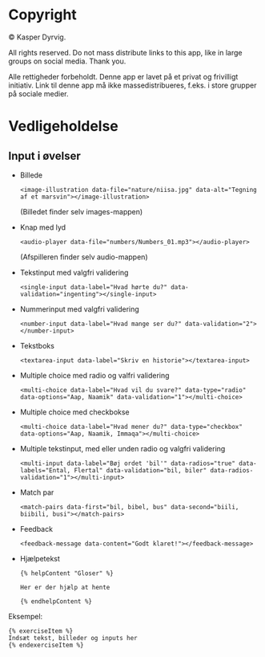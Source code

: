 # Copyright

&copy; Kasper Dyrvig.

All rights reserved. Do not mass distribute links to this app, like in large groups on social media. Thank you.

Alle rettigheder forbeholdt. Denne app er lavet på et privat og frivilligt initiativ. Link til denne app må ikke massedistribueres, f.eks. i store grupper på sociale medier.


# Vedligeholdelse

## Input i øvelser

- Billede
    ```
    <image-illustration data-file="nature/niisa.jpg" data-alt="Tegning af et marsvin"></image-illustration>
    ```
    (Billedet finder selv images-mappen)

- Knap med lyd
    ```
    <audio-player data-file="numbers/Numbers_01.mp3"></audio-player>
    ```
    (Afspilleren finder selv audio-mappen)

- Tekstinput med valgfri validering
    ```
    <single-input data-label="Hvad hørte du?" data-validation="ingenting"></single-input>
    ```

- Nummerinput med valgfri validering
    ```
    <number-input data-label="Hvad mange ser du?" data-validation="2"></number-input>
    ```

- Tekstboks
    ```
    <textarea-input data-label="Skriv en historie"></textarea-input>
    ```

- Multiple choice med radio og valfri validering
    ```
    <multi-choice data-label="Hvad vil du svare?" data-type="radio" data-options="Aap, Naamik" data-validation="1"></multi-choice>
    ```

- Multiple choice med checkbokse
    ```
    <multi-choice data-label="Hvad mener du?" data-type="checkbox" data-options="Aap, Naamik, Immaqa"></multi-choice>
    ```

- Multiple tekstinput, med eller unden radio og valgfri validering
    ```
    <multi-input data-label="Bøj ordet 'bil'" data-radios="true" data-labels="Ental, Flertal" data-validation="bil, biler" data-radios-validation="1"></multi-input>
    ```

- Match par
    ```
    <match-pairs data-first="bil, bibel, bus" data-second="biili, biibili, busi"></match-pairs>
    ```

- Feedback
    ```
    <feedback-message data-content="Godt klaret!"></feedback-message>
    ```

- Hjælpetekst
    ```
    {% helpContent "Gloser" %}

    Her er der hjælp at hente

    {% endhelpContent %}
    ```

Eksempel:
```
{% exerciseItem %}
Indsæt tekst, billeder og inputs her
{% endexerciseItem %}
```